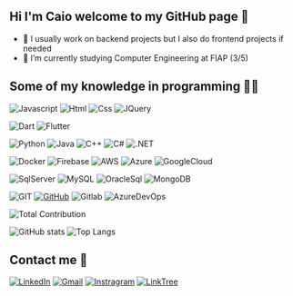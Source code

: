 ## Hi I'm Caio welcome to my GitHub page 👋
- 🔭 I usually work on backend projects but I also do frontend projects if needed
- 🌱 I’m currently studying Computer Engineering at FIAP (3/5)

## Some of my knowledge in programming 👨‍💻

![Javascript](https://img.shields.io/badge/JavaScript-323330?style=for-the-badge&logo=javascript&logoColor=F7DF1E)
![Html](https://img.shields.io/badge/HTML5-E34F26?style=for-the-badge&logo=html5&logoColor=white)
![Css](https://img.shields.io/badge/CSS3-1572B6?style=for-the-badge&logo=css3&logoColor=white)
![JQuery](https://img.shields.io/badge/jQuery-0769AD?style=for-the-badge&logo=jquery&logoColor=white)

![Dart](https://img.shields.io/badge/dart-%230175C2.svg?style=for-the-badge&logo=dart&logoColor=white)
![Flutter](https://img.shields.io/badge/Flutter-%2302569B.svg?style=for-the-badge&logo=Flutter&logoColor=white)

![Python](https://img.shields.io/badge/Python-FFD43B?style=for-the-badge&logo=python&logoColor=blue)
![Java](https://img.shields.io/badge/Java-ED8B00?style=for-the-badge&logo=openjdk&logoColor=white)
![C++](https://img.shields.io/badge/C%2B%2B-00599C?style=for-the-badge&logo=c%2B%2B&logoColor=white)
![C#](https://img.shields.io/badge/C%23-239120?style=for-the-badge&logo=c-sharp&logoColor=white)
![.NET](https://img.shields.io/badge/.NET-512BD4?style=for-the-badge&logo=dotnet&logoColor=white)

![Docker](https://img.shields.io/badge/Docker-2CA5E0?style=for-the-badge&logo=docker&logoColor=white)
![Firebase](https://img.shields.io/badge/firebase-ffca28?style=for-the-badge&logo=firebase&logoColor=black)
![AWS](https://img.shields.io/badge/AWS-%23FF9900.svg?style=for-the-badge&logo=amazon-aws&logoColor=white)
![Azure](https://img.shields.io/badge/azure-%230072C6.svg?style=for-the-badge&logo=azure-devops&logoColor=white)
![GoogleCloud](https://img.shields.io/badge/Google_Cloud-4285F4?style=for-the-badge&logo=google-cloud&logoColor=white)

![SqlServer](https://img.shields.io/badge/Microsoft_SQL_Server-CC2927?style=for-the-badge&logo=microsoft-sql-server&logoColor=white)
![MySQL](https://img.shields.io/badge/MySQL-00000F?style=for-the-badge&logo=mysql&logoColor=white)
![OracleSql](https://img.shields.io/badge/Oracle-F80000?style=for-the-badge&logo=Oracle&logoColor=white)
![MongoDB](https://img.shields.io/badge/MongoDB-%234ea94b.svg?style=for-the-badge&logo=mongodb&logoColor=white)

![GIT](https://img.shields.io/badge/GIT-E44C30?style=for-the-badge&logo=git&logoColor=white)
[![GitHub](https://img.shields.io/badge/GitHub-100000?style=for-the-badge&logo=github&logoColor=white)](https://github.com/CaioMBA)
![Gitlab](https://img.shields.io/badge/GitLab-330F63?style=for-the-badge&logo=gitlab&logoColor=white)
![AzureDevOps](https://img.shields.io/badge/Azure_DevOps-0078D7?style=for-the-badge&logo=azure-devops&logoColor=white)

![Total Contribution](https://github-readme-streak-stats.herokuapp.com?user=ThProgrammer&theme=tokyonight)

![GitHub stats](https://github-readme-stats.vercel.app/api?username=CaioMBA&show_icons=true&theme=dark&count_private=true)
![Top Langs](https://github-readme-stats.vercel.app/api/top-langs/?username=CaioMBA&layout=compact&theme=dark)

## Contact me 🔎
[![LinkedIn](https://img.shields.io/badge/linkedin-%230077B5.svg?style=for-the-badge&logo=linkedin&logoColor=white)](https://www.linkedin.com/in/caio-manoel-bezerra-de-araujo-a3093a223/)
[![Gmail](https://img.shields.io/badge/Gmail-D14836?style=for-the-badge&logo=gmail&logoColor=white)](mailto:caiombaraujo@gmail.com)
[![Instragram](https://img.shields.io/badge/Instagram-E4405F?style=for-the-badge&logo=instagram&logoColor=white)](https://www.instagram.com/caio.mba)
[![LinkTree](https://img.shields.io/badge/linktree-39E09B?style=for-the-badge&logo=linktree&logoColor=white)](https://www.linkedin.com/in/caio-mba)
